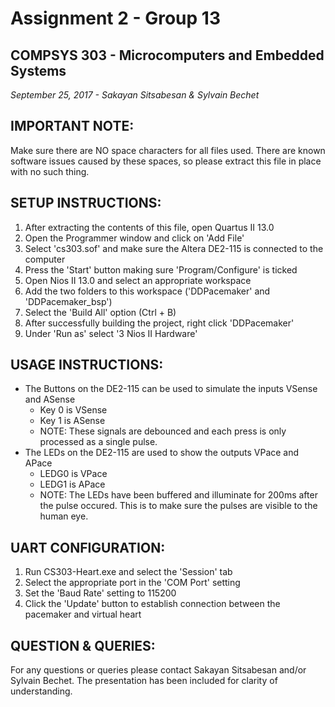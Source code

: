 # Assignment 2 - Group 13

## COMPSYS 303 - Microcomputers and Embedded Systems

*September 25, 2017 - Sakayan Sitsabesan & Sylvain Bechet*

## IMPORTANT NOTE:

Make sure there are NO space characters for all files used. There are known software issues caused by these spaces, so please extract this file in place with no such thing.

## SETUP INSTRUCTIONS:
1. After extracting the contents of this file, open Quartus II 13.0
2. Open the Programmer window and click on 'Add File'
3. Select 'cs303.sof' and make sure the Altera DE2-115 is connected to the computer
4. Press the 'Start' button making sure 'Program/Configure' is ticked
5. Open Nios II 13.0 and select an appropriate workspace
6. Add the two folders to this workspace ('DDPacemaker' and 'DDPacemaker_bsp')
7. Select the 'Build All' option (Ctrl + B)
8. After successfully building the project, right click 'DDPacemaker'
9. Under 'Run as' select '3 Nios II Hardware'

## USAGE INSTRUCTIONS:
* The Buttons on the DE2-115 can be used to simulate the inputs VSense and ASense
    * Key 0 is VSense
    * Key 1 is ASense
    * NOTE: These signals are debounced and each press is only processed as a single pulse.
* The LEDs on the DE2-115 are used to show the outputs VPace and APace
    * LEDG0 is VPace
    * LEDG1 is APace
    * NOTE: The LEDs have been buffered and illuminate for 200ms after the pulse occured. This is to make sure the pulses are visible to the human eye.

## UART CONFIGURATION:
1. Run CS303-Heart.exe and select the 'Session' tab
2. Select the appropriate port in the 'COM Port' setting
3. Set the 'Baud Rate' setting to 115200
4. Click the 'Update' button to establish connection between the pacemaker and virtual heart

## QUESTION & QUERIES:

For any questions or queries please contact Sakayan Sitsabesan and/or Sylvain Bechet.
The presentation has been included for clarity of understanding.